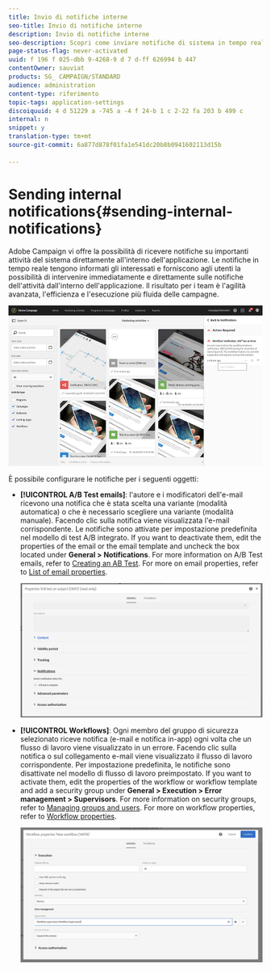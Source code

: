 ```yaml
---
title: Invio di notifiche interne
seo-title: Invio di notifiche interne
description: Invio di notifiche interne
seo-description: Scopri come inviare notifiche di sistema in tempo reale agli utenti di Adobe Campaign.
page-status-flag: never-activated
uuid: f 196 f 025-dbb 9-4268-9 d 7 d-ff 626994 b 447
contentOwner: sauviat
products: SG_ CAMPAIGN/STANDARD
audience: administration
content-type: riferimento
topic-tags: application-settings
discoiquuid: 4 d 51229 a -745 a -4 f 24-b 1 c 2-22 fa 203 b 499 c
internal: n
snippet: y
translation-type: tm+mt
source-git-commit: 6a877d878f01fa1e541dc20b8b0941602113d15b

---
```



# Sending internal notifications{#sending-internal-notifications}

Adobe Campaign vi offre la possibilità di ricevere notifiche su importanti attività del sistema direttamente all'interno dell'applicazione. Le notifiche in tempo reale tengono informati gli interessati e forniscono agli utenti la possibilità di intervenire immediatamente e direttamente sulle notifiche dell'attività dall'interno dell'applicazione. Il risultato per i team è l'agilità avanzata, l'efficienza e l'esecuzione più fluida delle campagne.

![](assets/pulse_3.png)

È possibile configurare le notifiche per i seguenti oggetti:

* **[!UICONTROL A/B Test emails]**: l'autore e i modificatori dell'e-mail ricevono una notifica che è stata scelta una variante (modalità automatica) o che è necessario scegliere una variante (modalità manuale). Facendo clic sulla notifica viene visualizzata l'e-mail corrispondente. Le notifiche sono attivate per impostazione predefinita nel modello di test A/B integrato. If you want to deactivate them, edit the properties of the email or the email template and uncheck the box located under **General &gt; Notifications**. For more information on A/B Test emails, refer to [Creating an AB Test](../../channels/using/designing-an-a-b-test-email.md). For more on email properties, refer to [List of email properties](../../administration/using/configuring-email-channel.md#list-of-email-properties).

   ![](assets/pulse_2.png)

* **[!UICONTROL Workflows]**: Ogni membro del gruppo di sicurezza selezionato riceve notifica (e-mail e notifica in-app) ogni volta che un flusso di lavoro viene visualizzato in un errore. Facendo clic sulla notifica o sul collegamento e-mail viene visualizzato il flusso di lavoro corrispondente. Per impostazione predefinita, le notifiche sono disattivate nel modello di flusso di lavoro preimpostato. If you want to activate them, edit the properties of the workflow or workflow template and add a security group under **General &gt; Execution &gt; Error management &gt; Supervisors**. For more information on security groups, refer to [Managing groups and users](../../administration/using/managing-groups-and-users.md). For more on workflow properties, refer to [Workflow properties](../../automating/using/executing-a-workflow.md#workflow-properties).

   ![](assets/pulse_1.png)

